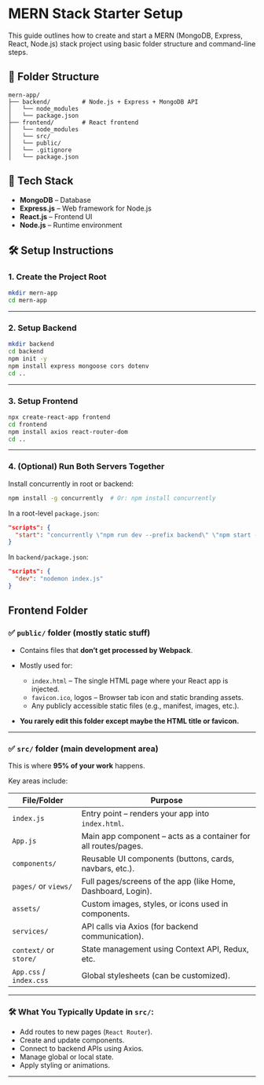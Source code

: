 # MERN Stack Starter Setup

This guide outlines how to create and start a MERN (MongoDB, Express, React, Node.js) stack project using basic folder structure and command-line steps.


## 📁 Folder Structure

```
mern-app/
├── backend/         # Node.js + Express + MongoDB API
│   └── node_modules
│   └── package.json  
├── frontend/        # React frontend
│   └── node_modules  
│   └── src/
│   └── public/
│   └── .gitignore
│   └── package.json
```

## 🧰 Tech Stack

- **MongoDB** – Database
- **Express.js** – Web framework for Node.js
- **React.js** – Frontend UI
- **Node.js** – Runtime environment


## 🛠️ Setup Instructions

### 1. Create the Project Root

```bash
mkdir mern-app
cd mern-app
````

---

### 2. Setup Backend

```bash
mkdir backend
cd backend
npm init -y
npm install express mongoose cors dotenv
cd ..
```

---

### 3. Setup Frontend

```bash
npx create-react-app frontend
cd frontend
npm install axios react-router-dom
cd ..
```

---

### 4. (Optional) Run Both Servers Together

Install concurrently in root or backend:

```bash
npm install -g concurrently  # Or: npm install concurrently
```

In a root-level `package.json`:

```json
"scripts": {
  "start": "concurrently \"npm run dev --prefix backend\" \"npm start --prefix frontend\""
}
```

In `backend/package.json`:

```json
"scripts": {
  "dev": "nodemon index.js"
}
```

## Frontend Folder 

### ✅ `public/` folder (mostly static stuff)

* Contains files that **don’t get processed by Webpack**.
* Mostly used for:

  * `index.html` – The single HTML page where your React app is injected.
  * `favicon.ico`, logos – Browser tab icon and static branding assets.
  * Any publicly accessible static files (e.g., manifest, images, etc.).
* **You rarely edit this folder except maybe the HTML title or favicon.**

---

### ✅ `src/` folder (main development area)

This is where **95% of your work** happens.

Key areas include:

| File/Folder             | Purpose                                                        |
| ----------------------- | -------------------------------------------------------------- |
| `index.js`              | Entry point – renders your app into `index.html`.              |
| `App.js`                | Main app component – acts as a container for all routes/pages. |
| `components/`           | Reusable UI components (buttons, cards, navbars, etc.).        |
| `pages/` or `views/`    | Full pages/screens of the app (like Home, Dashboard, Login).   |
| `assets/`               | Custom images, styles, or icons used in components.            |
| `services/`             | API calls via Axios (for backend communication).               |
| `context/` or `store/`  | State management using Context API, Redux, etc.                |
| `App.css` / `index.css` | Global stylesheets (can be customized).                        |

---

### 🛠️ What You Typically Update in `src/`:

* Add routes to new pages (`React Router`).
* Create and update components.
* Connect to backend APIs using Axios.
* Manage global or local state.
* Apply styling or animations.

---
